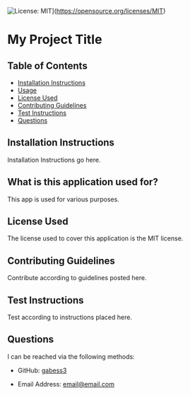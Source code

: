 
  
  ![License: MIT](https://img.shields.io/badge/License-MIT-yellow.svg)](https://opensource.org/licenses/MIT)  

  # My Project Title



  ## Table of Contents  

  * [Installation Instructions](#installation-instructions)  
  * [Usage](#what-is-this-application-used-for)  
  * [License Used](#license-used)  
  * [Contributing Guidelines](#contributing-guidelines)  
  * [Test Instructions](#test-instructions)  
  * [Questions](#questions)  


  ## Installation Instructions   

  Installation Instructions go here. 


  ## What is this application used for?  

  This app is used for various purposes.   


  ## License Used  

  The license used to cover this application is the MIT license.  


  ## Contributing Guidelines 

  Contribute according to guidelines posted here.   

  ## Test Instructions 


  Test according to instructions placed here.   

  ## Questions  

  I can be reached via the following methods:

  * GitHub: [gabess3](https://github.com/gabess3)  

  * Email Address: email@email.com    

